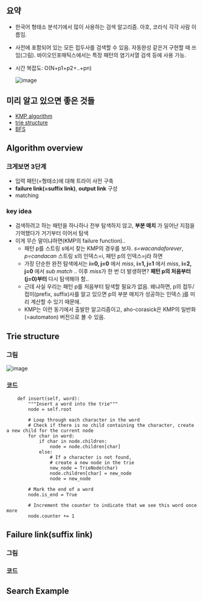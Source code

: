 ## 요약
- 한국어 형태소 분석기에서 많이 사용하는 검색 알고리즘. 아호, 코라식 각각 사람 이름임.
- 사전에 포함되어 있는 모든 접두사를 검색할 수 있음. 자동완성 같은거 구현할 때 쓰임(그림). 바이오인포매틱스에서는 특정 패턴의 염기서열 검색 등에 사용 가능.
- 시간 복잡도: O(N+p1+p2+..+pn)

  ![image](https://github.com/3billionAIstudy/NLP/assets/126950833/89e4ef56-684c-4c2c-a3dc-a2b4c550c42f)

## 미리 알고 있으면 좋은 것들
- [KMP algorithm](https://en.wikipedia.org/wiki/Knuth%E2%80%93Morris%E2%80%93Pratt_algorithm)
- [trie structure](https://en.wikipedia.org/wiki/Trie)
- [BFS](https://en.wikipedia.org/wiki/Breadth-first_search)
## Algorithm overview
### 크게보면 3단계
- 입력 패턴(=형태소)에 대해 트라이 사전 구축
- **failure link(=suffix link)**, **output link** 구성
- matching
### key idea
- 검색하려고 하는 패턴을 하나하나 전부 탐색하지 않고, **부분 매치** 가 일어난 지점을 기억했다가 거기부터 이어서 탐색
- 이게 무슨 말이냐하면(KMP의 failure function)..
  - 패턴 p를 스트링 s에서 찾는 KMP의 경우를 보자. *s=wacandaforever*, *p=candacan* 스트링 s의 인덱스=i, 패턴 p의 인덱스=j라 하면
  - 가장 단순한 완전 탐색에서는 **i=0, j=0** 에서 *miss*, **i=1, j=1** 에서 *miss*, **i=2, j=0** 에서 *sub match* .. 이후 *miss*가 한 번 더 발생하면? **패턴 p의 처음부터(j=0)부터** 다시 탐색해야 함..
  - 근데 사실 우리는 패턴 p를 처음부터 탐색할 필요가 없음. 왜냐하면, p의 접두/접미(prefix, suffix)사를 알고 있으면 p의 부분 매치가 성공하는 인덱스 j를 미리 계산할 수 있기 때문에.
  - KMP는 이런 동기에서 출발한 알고리즘이고, aho-corasick은 KMP의 일반화(=automaton) 버전으로 볼 수 있음. 
## Trie structure
### 그림
![image](https://github.com/3billionAIstudy/NLP/assets/126950833/2ab7d7e3-3740-4b27-8c64-891b55243f04)
### 코드
```
    def insert(self, word):
        """Insert a word into the trie"""
        node = self.root
        
        # Loop through each character in the word
        # Check if there is no child containing the character, create a new child for the current node
        for char in word:
            if char in node.children:
                node = node.children[char]
            else:
                # If a character is not found,
                # create a new node in the trie
                new_node = TrieNode(char)
                node.children[char] = new_node
                node = new_node
        
        # Mark the end of a word
        node.is_end = True

        # Increment the counter to indicate that we see this word once more
        node.counter += 1
```

## Failure link(suffix link)
### 그림
### 코드
## Search Example


